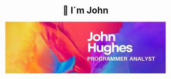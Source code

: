 <h1 align="center"><b>👋 I´m John</b></h1>

<div align="center">
  <img src="aaa.png" alt="Descripción">

</div>

<!--
**HughesJohnFranco/HughesJohnFranco** is a ✨ _special_ ✨ repository because its `README.md` (this file) appears on your GitHub profile.

Here are some ideas to get you started:

- 🔭 I’m currently working on ...
- 🌱 I’m currently learning ...
- 👯 I’m looking to collaborate on .. .
- 🤔 I’m looking for help with ...
- 💬 Ask me about ...
- 📫 How to reach me: ...
- 😄 Pronouns: ...
- ⚡ Fun fact: ...
-->
